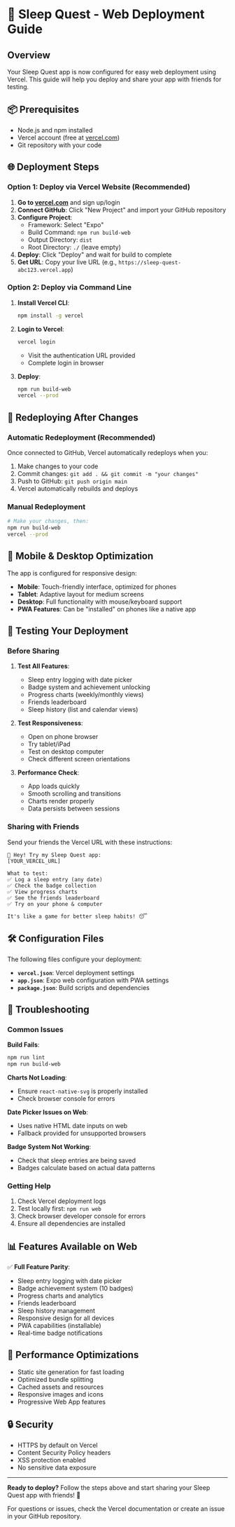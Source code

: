 # 🚀 Sleep Quest - Web Deployment Guide

## Overview
Your Sleep Quest app is now configured for easy web deployment using Vercel. This guide will help you deploy and share your app with friends for testing.

## 📦 Prerequisites

- Node.js and npm installed
- Vercel account (free at [vercel.com](https://vercel.com))
- Git repository with your code

## 🌐 Deployment Steps

### Option 1: Deploy via Vercel Website (Recommended)

1. **Go to [vercel.com](https://vercel.com)** and sign up/login
2. **Connect GitHub**: Click "New Project" and import your GitHub repository
3. **Configure Project**:
   - Framework: Select "Expo"
   - Build Command: `npm run build-web`
   - Output Directory: `dist`
   - Root Directory: `./` (leave empty)
4. **Deploy**: Click "Deploy" and wait for build to complete
5. **Get URL**: Copy your live URL (e.g., `https://sleep-quest-abc123.vercel.app`)

### Option 2: Deploy via Command Line

1. **Install Vercel CLI**:
   ```bash
   npm install -g vercel
   ```

2. **Login to Vercel**:
   ```bash
   vercel login
   ```
   - Visit the authentication URL provided
   - Complete login in browser

3. **Deploy**:
   ```bash
   npm run build-web
   vercel --prod
   ```

## 🔄 Redeploying After Changes

### Automatic Redeployment (Recommended)
Once connected to GitHub, Vercel automatically redeploys when you:
1. Make changes to your code
2. Commit changes: `git add . && git commit -m "your changes"`
3. Push to GitHub: `git push origin main`
4. Vercel automatically rebuilds and deploys

### Manual Redeployment
```bash
# Make your changes, then:
npm run build-web
vercel --prod
```

## 📱 Mobile & Desktop Optimization

The app is configured for responsive design:
- **Mobile**: Touch-friendly interface, optimized for phones
- **Tablet**: Adaptive layout for medium screens
- **Desktop**: Full functionality with mouse/keyboard support
- **PWA Features**: Can be "installed" on phones like a native app

## 🧪 Testing Your Deployment

### Before Sharing
1. **Test All Features**:
   - Sleep entry logging with date picker
   - Badge system and achievement unlocking
   - Progress charts (weekly/monthly views)
   - Friends leaderboard
   - Sleep history (list and calendar views)

2. **Test Responsiveness**:
   - Open on phone browser
   - Try tablet/iPad
   - Test on desktop computer
   - Check different screen orientations

3. **Performance Check**:
   - App loads quickly
   - Smooth scrolling and transitions
   - Charts render properly
   - Data persists between sessions

### Sharing with Friends

Send your friends the Vercel URL with these instructions:

```
🌙 Hey! Try my Sleep Quest app:
[YOUR_VERCEL_URL]

What to test:
✅ Log a sleep entry (any date)
✅ Check the badge collection
✅ View progress charts
✅ See the friends leaderboard
✅ Try on your phone & computer

It's like a game for better sleep habits! 😴
```

## 🛠 Configuration Files

The following files configure your deployment:

- **`vercel.json`**: Vercel deployment settings
- **`app.json`**: Expo web configuration with PWA settings
- **`package.json`**: Build scripts and dependencies

## 🔧 Troubleshooting

### Common Issues

**Build Fails**:
```bash
npm run lint
npm run build-web
```

**Charts Not Loading**:
- Ensure `react-native-svg` is properly installed
- Check browser console for errors

**Date Picker Issues on Web**:
- Uses native HTML date inputs on web
- Fallback provided for unsupported browsers

**Badge System Not Working**:
- Check that sleep entries are being saved
- Badges calculate based on actual data patterns

### Getting Help

1. Check Vercel deployment logs
2. Test locally first: `npm run web`
3. Check browser developer console for errors
4. Ensure all dependencies are installed

## 📊 Features Available on Web

✅ **Full Feature Parity**:
- Sleep entry logging with date picker
- Badge achievement system (10 badges)
- Progress charts and analytics
- Friends leaderboard
- Sleep history management
- Responsive design for all devices
- PWA capabilities (installable)
- Real-time badge notifications

## 🎯 Performance Optimizations

- Static site generation for fast loading
- Optimized bundle splitting
- Cached assets and resources
- Responsive images and icons
- Progressive Web App features

## 🔒 Security

- HTTPS by default on Vercel
- Content Security Policy headers
- XSS protection enabled
- No sensitive data exposure

---

**Ready to deploy?** Follow the steps above and start sharing your Sleep Quest app with friends! 🚀

For questions or issues, check the Vercel documentation or create an issue in your GitHub repository.